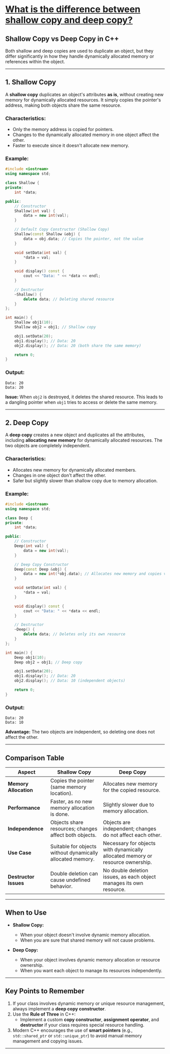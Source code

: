 # [What is the difference between shallow copy and deep copy?](#what-is-the-difference-between-shallow-copy-and-deep-copy)

## **Shallow Copy vs Deep Copy in C++**

Both shallow and deep copies are used to duplicate an object, but they differ significantly in how they handle dynamically allocated memory or references within the object.

---

## **1. Shallow Copy**
A **shallow copy** duplicates an object's attributes **as is**, without creating new memory for dynamically allocated resources. It simply copies the pointer's address, making both objects share the same resource.

### **Characteristics:**
- Only the memory address is copied for pointers.
- Changes to the dynamically allocated memory in one object affect the other.
- Faster to execute since it doesn't allocate new memory.

### **Example:**
```cpp
#include <iostream>
using namespace std;

class Shallow {
private:
    int *data;

public:
    // Constructor
    Shallow(int val) {
        data = new int(val);
    }

    // Default Copy Constructor (Shallow Copy)
    Shallow(const Shallow &obj) {
        data = obj.data; // Copies the pointer, not the value
    }

    void setData(int val) {
        *data = val;
    }

    void display() const {
        cout << "Data: " << *data << endl;
    }

    // Destructor
    ~Shallow() {
        delete data; // Deleting shared resource
    }
};

int main() {
    Shallow obj1(10);
    Shallow obj2 = obj1; // Shallow copy

    obj1.setData(20);
    obj1.display(); // Data: 20
    obj2.display(); // Data: 20 (both share the same memory)

    return 0;
}
```

### **Output:**
```
Data: 20
Data: 20
```

**Issue:** When `obj2` is destroyed, it deletes the shared resource. This leads to a dangling pointer when `obj1` tries to access or delete the same memory.

---

## **2. Deep Copy**
A **deep copy** creates a new object and duplicates all the attributes, including **allocating new memory** for dynamically allocated resources. The two objects are completely independent.

### **Characteristics:**
- Allocates new memory for dynamically allocated members.
- Changes in one object don't affect the other.
- Safer but slightly slower than shallow copy due to memory allocation.

### **Example:**
```cpp
#include <iostream>
using namespace std;

class Deep {
private:
    int *data;

public:
    // Constructor
    Deep(int val) {
        data = new int(val);
    }

    // Deep Copy Constructor
    Deep(const Deep &obj) {
        data = new int(*obj.data); // Allocates new memory and copies value
    }

    void setData(int val) {
        *data = val;
    }

    void display() const {
        cout << "Data: " << *data << endl;
    }

    // Destructor
    ~Deep() {
        delete data; // Deletes only its own resource
    }
};

int main() {
    Deep obj1(10);
    Deep obj2 = obj1; // Deep copy

    obj1.setData(20);
    obj1.display(); // Data: 20
    obj2.display(); // Data: 10 (independent objects)

    return 0;
}
```

### **Output:**
```
Data: 20
Data: 10
```

**Advantage:** The two objects are independent, so deleting one does not affect the other.

---

## **Comparison Table**

| **Aspect**               | **Shallow Copy**                                      | **Deep Copy**                                          |
|--------------------------|-------------------------------------------------------|-------------------------------------------------------|
| **Memory Allocation**    | Copies the pointer (same memory location).            | Allocates new memory for the copied resource.         |
| **Performance**          | Faster, as no new memory allocation is done.          | Slightly slower due to memory allocation.             |
| **Independence**         | Objects share resources; changes affect both objects. | Objects are independent; changes do not affect each other. |
| **Use Case**             | Suitable for objects without dynamically allocated memory. | Necessary for objects with dynamically allocated memory or resource ownership. |
| **Destructor Issues**    | Double deletion can cause undefined behavior.         | No double deletion issues, as each object manages its own resource. |

---

## **When to Use**
- **Shallow Copy:**
  - When your object doesn't involve dynamic memory allocation.
  - When you are sure that shared memory will not cause problems.

- **Deep Copy:**
  - When your object involves dynamic memory allocation or resource ownership.
  - When you want each object to manage its resources independently.

---

## **Key Points to Remember**
1. If your class involves dynamic memory or unique resource management, always implement a **deep copy constructor**.
2. Use the **Rule of Three** in C++:
   - Implement a custom **copy constructor**, **assignment operator**, and **destructor** if your class requires special resource handling.
3. Modern C++ encourages the use of **smart pointers** (e.g., `std::shared_ptr` or `std::unique_ptr`) to avoid manual memory management and copying issues.

---
